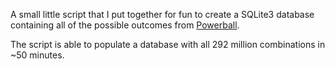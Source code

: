 A small little script that I put together for fun to create a SQLite3 database containing all of the possible outcomes from [Powerball](http://www.powerball.com).

The script is able to populate a database with all 292 million combinations in ~50 minutes.
